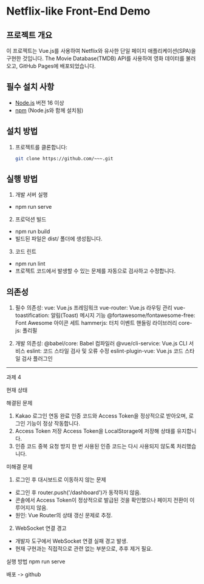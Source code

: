 # Netflix-like Front-End Demo

## 프로젝트 개요
이 프로젝트는 Vue.js를 사용하여 Netflix와 유사한 단일 페이지 애플리케이션(SPA)을 구현한 것입니다. The Movie Database(TMDB) API를 사용하여 영화 데이터를 불러오고, GitHub Pages에 배포되었습니다.

## 필수 설치 사항
- [Node.js](https://nodejs.org/) 버전 16 이상
- [npm](https://www.npmjs.com/) (Node.js와 함께 설치됨)

## 설치 방법
1. 프로젝트를 클론합니다:
   ```bash
   git clone https://github.com/~~~.git

## 실행 방법
1. 개발 서버 실행
-  npm run serve

2. 프로덕션 빌드
-  npm run build
-  빌드된 파일은 dist/ 폴더에 생성됩니다.

3. 코드 린트
-  npm run lint
-  프로젝트 코드에서 발생할 수 있는 문제를 자동으로 검사하고    수정합니다.

## 의존성
1. 필수 의존성:
vue: Vue.js 프레임워크
vue-router: Vue.js 라우팅 관리
vue-toastification: 알림(Toast) 메시지 기능
@fortawesome/fontawesome-free: Font Awesome 아이콘 세트
hammerjs: 터치 이벤트 핸들링 라이브러리
core-js: 폴리필

2. 개발 의존성:
@babel/core: Babel 컴파일러
@vue/cli-service: Vue.js CLI 서비스
eslint: 코드 스타일 검사 및 오류 수정
eslint-plugin-vue: Vue.js 코드 스타일 검사 플러그인

------------------------------------------------------
과제 4

현재 상태

해결된 문제
1. Kakao 로그인 연동 완료
인증 코드와 Access Token을 정상적으로 받아오며, 로그인 기능이 정상 작동합니다.
2. Access Token 저장
Access Token을 LocalStorage에 저장해 상태를 유지합니다.
3. 인증 코드 중복 요청 방지
한 번 사용된 인증 코드는 다시 사용되지 않도록 처리했습니다.

미해결 문제
1. 로그인 후 대시보드로 이동하지 않는 문제
 - 로그인 후 router.push('/dashboard')가 동작하지 않음.
 - 콘솔에서 Access Token이 정상적으로 발급된 것을 확인했으나 페이지 전환이 이루어지지 않음.
 - 원인: Vue Router의 상태 갱신 문제로 추정.
2. WebSocket 연결 경고
 - 개발자 도구에서 WebSocket 연결 실패 경고 발생.
 - 현재 구현과는 직접적으로 관련 없는 부분으로, 추후 제거 필요.

 실행 방법
 npm run serve

배포 -> github